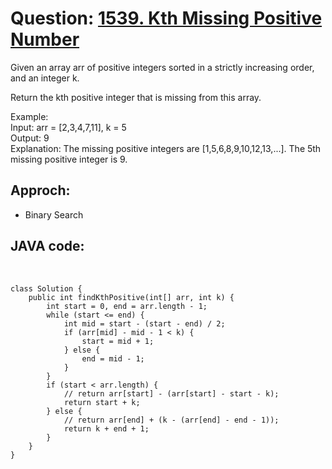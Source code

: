 # Question: [1539. Kth Missing Positive Number](https://leetcode.com/problems/kth-missing-positive-number/)
  
Given an array arr of positive integers sorted in a strictly increasing order, and an integer k.

Return the kth positive integer that is missing from this array.

Example:  
Input: arr = [2,3,4,7,11], k = 5  
Output: 9  
Explanation: The missing positive integers are [1,5,6,8,9,10,12,13,...]. The 5th missing positive integer is 9.  

## Approch: 
* Binary Search  

## JAVA code:
<br>

    class Solution {
        public int findKthPositive(int[] arr, int k) {
            int start = 0, end = arr.length - 1;
            while (start <= end) {
                int mid = start - (start - end) / 2;
                if (arr[mid] - mid - 1 < k) {
                    start = mid + 1;
                } else {
                    end = mid - 1;
                }
            }
            if (start < arr.length) {
                // return arr[start] - (arr[start] - start - k);
                return start + k;
            } else {
                // return arr[end] + (k - (arr[end] - end - 1));
                return k + end + 1;
            }
        }
    }